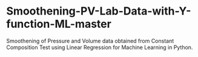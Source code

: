 # Smoothening-PV-Lab-Data-with-Y-function-ML-master
Smoothening of Pressure and Volume data obtained from Constant Composition Test using Linear Regression for Machine Learning in Python.
